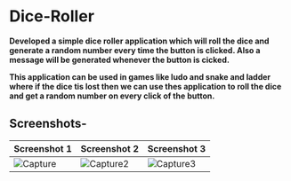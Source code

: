 # Dice-Roller

**Developed a simple dice roller application  which will roll the dice and generate a random number every time the button is clicked.
Also a message will be generated whenever the button is cicked.**

**This application can be used in games like ludo and snake and ladder where if the dice tis lost then we can use thes application to roll the dice and get a random 
number on every click of the button.**

## Screenshots-

|**Screenshot 1**  | **Screenshot 2**  | **Screenshot 3**|
| ------------- | ------------- | ------------- |
|![Capture](https://user-images.githubusercontent.com/65030418/86527148-cade1280-beb9-11ea-8bea-84d02efa128a.PNG) | ![Capture2](https://user-images.githubusercontent.com/65030418/86527151-d16c8a00-beb9-11ea-8f70-ec528f82035f.PNG) | ![Capture3](https://user-images.githubusercontent.com/65030418/86527152-d7626b00-beb9-11ea-9d61-f79bd0a85f78.PNG) |






